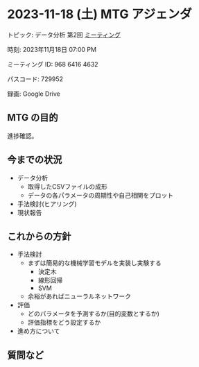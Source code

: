 # 2023-11-18 (土) MTG アジェンダ

トピック: データ分析 第2回 [ミーティング](https://tus-ac-jp.zoom.us/j/96864164632?pwd=ZXJ5QzhHcU5sQnBmTkU3UVpGbkJuUT09)

時刻: 2023年11月18日 07:00 PM 

ミーティング ID: 968 6416 4632

パスコード: 729952

録画: Google Drive

## MTG の目的
進捗確認。

## 今までの状況
- データ分析
    - 取得したCSVファイルの成形
    - データの各パラメータの周期性や自己相関をプロット
- 手法検討(ヒアリング)
- 現状報告

## これからの方針
- 手法検討
    - まずは簡易的な機械学習モデルを実装し実験する
        - 決定木
        - 線形回帰
        - SVM
    - 余裕があればニューラルネットワーク
- 評価
    - どのパラメータを予測するか(目的変数とするか)
    - 評価指標をどう設定するか
- 進め方について

## 質問など
